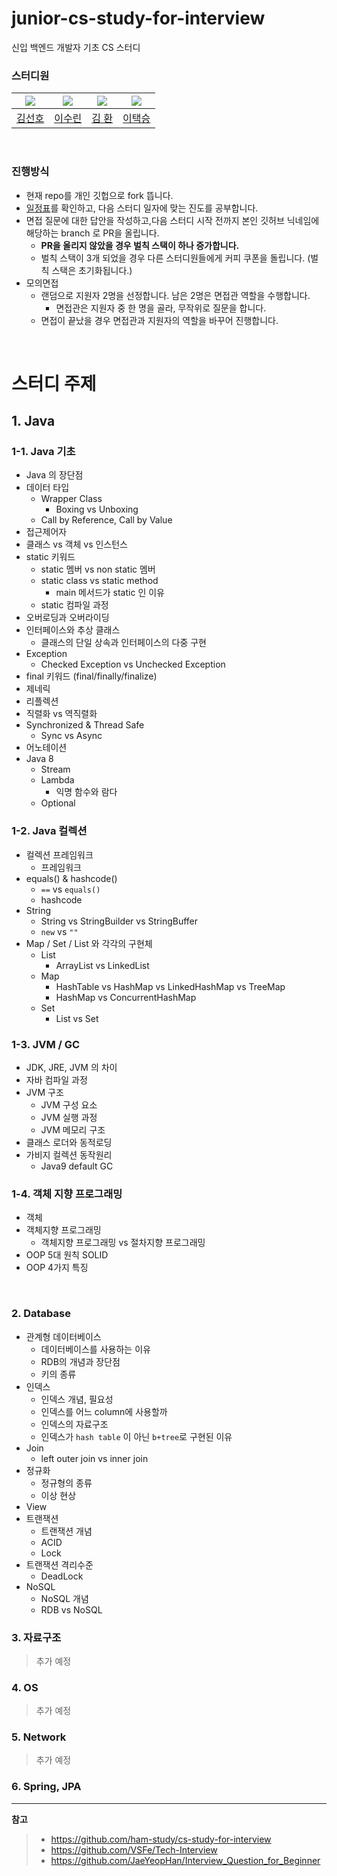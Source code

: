 # junior-cs-study-for-interview
신입 백엔드 개발자 기초 CS 스터디

### 스터디원

|               ![](https://github.com/preferKim.png?size=80)               | ![](https://github.com/Tnfls99.png?size=80) |                             ![](https://github.com/hwankim123.png?size=80)                             | ![](https://github.com/dlxortmd987.png?size=80) |
|:--------------------------------------------------------------------------:|:-------------------------------------------:|:------------------------------------------------------------------------------------------------------:|:-----------------------------------------------:|
|                    [김선호](https://github.com/preferkim)                     |      [이수린](https://github.com/Tnfls99)      |                                  [김 환](https://github.com/hwankim123)                                  |                     [이택승](https://github.com/dlxortmd987)                     |

<br>

### 진행방식

- 현재 repo를 개인 깃헙으로 fork 뜹니다.
- [일정표](https://github.com/devcourse-study/junior-cs-study-for-interview/blob/main/etc/%EC%8A%A4%ED%84%B0%EB%94%94%20%EC%A7%84%EB%8F%84%ED%91%9C.md)를 확인하고, 다음 스터디 일자에 맞는 진도를 공부합니다.
- 면접 질문에 대한 답안을 작성하고,다음 스터디 시작 전까지 본인 깃허브 닉네임에 해당하는 branch 로 PR을 올립니다.
  - **PR을 올리지 않았을 경우 벌칙 스택이 하나 증가합니다.**
  - 벌칙 스택이 3개 되었을 경우 다른 스터디원들에게 커피 쿠폰을 돌립니다. (벌칙 스택은 초기화됩니다.)
- 모의면접
  - 랜덤으로 지원자 2명을 선정합니다. 남은 2명은 면접관 역할을 수행합니다.
    - 면접관은 지원자 중 한 명을 골라, 무작위로 질문을 합니다.
  - 면접이 끝났을 경우 면접관과 지원자의 역할을 바꾸어 진행합니다.



<br>

# 스터디 주제

## 1. Java

### 1-1. Java 기초
- Java 의 장단점
- 데이터 타입
  - Wrapper Class
    - Boxing vs Unboxing
  - Call by Reference, Call by Value
- 접근제어자
- 클래스 vs 객체 vs 인스턴스
- static 키워드
  - static 멤버 vs non static 멤버
  - static class vs static method
    - main 메서드가 static 인 이유
  - static 컴파일 과정
- 오버로딩과 오버라이딩
- 인터페이스와 추상 클래스
  - 클래스의 단일 상속과 인터페이스의 다중 구현
- Exception
  - Checked Exception vs Unchecked Exception
- final 키워드 (final/finally/finalize)
- 제네릭
- 리플렉션
- 직렬화 vs 역직렬화
- Synchronized & Thread Safe
  - Sync vs Async
- 어노테이션
- Java 8
  - Stream
  - Lambda
    - 익명 함수와 람다
  - Optional

### 1-2. Java 컬렉션
- 컬렉션 프레임워크
  - 프레임워크
- equals() & hashcode()
  - `==` vs `equals()`
  - hashcode
- String
  - String vs StringBuilder vs StringBuffer
  - `new` vs `""`
- Map / Set / List 와 각각의 구현체
  - List
    - ArrayList vs LinkedList
  - Map
    - HashTable vs HashMap vs LinkedHashMap vs TreeMap
    - HashMap vs ConcurrentHashMap
  - Set
    - List vs Set

### 1-3. JVM / GC
- JDK, JRE, JVM 의 차이
- 자바 컴파일 과정
- JVM 구조
  - JVM 구성 요소
  - JVM 실행 과정
  - JVM 메모리 구조
- 클래스 로더와 동적로딩
- 가비지 컬렉션 동작원리
  - Java9 default GC

### 1-4. 객체 지향 프로그래밍
- 객체
- 객체지향 프로그래밍
  - 객체지향 프로그래밍 vs 절차지향 프로그래밍
- OOP 5대 원칙 SOLID
- OOP 4가지 특징

<br>

### 2. Database

- 관계형 데이터베이스
  - 데이터베이스를 사용하는 이유 
  - RDB의 개념과 장단점
  - 키의 종류
- 인덱스
  - 인덱스 개념, 필요성
  - 인덱스를 어느 column에 사용할까
  - 인덱스의 자료구조
  - 인덱스가 `hash table` 이 아닌 `b+tree`로 구현된 이유
- Join
  - left outer join vs inner join
- 정규화
  - 정규형의 종류
  - 이상 현상
- View
- 트랜잭션
  - 트랜잭션 개념
  - ACID
  - Lock
- 트랜잭션 격리수준
  - DeadLock
- NoSQL
  - NoSQL 개념
  - RDB vs NoSQL

### 3. 자료구조

> 추가 예정

### 4. OS

> 추가 예정

### 5. Network

> 추가 예정 

### 6. Spring, JPA

---
**참고**
> - https://github.com/ham-study/cs-study-for-interview
> - https://github.com/VSFe/Tech-Interview
> - https://github.com/JaeYeopHan/Interview_Question_for_Beginner
